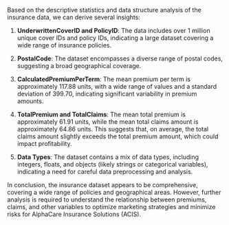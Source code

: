 Based on the descriptive statistics and data structure analysis of the insurance data, we can derive several insights:

1. **UnderwrittenCoverID and PolicyID**: The data includes over 1 million unique cover IDs and policy IDs, indicating a large dataset covering a wide range of insurance policies.

2. **PostalCode**: The dataset encompasses a diverse range of postal codes, suggesting a broad geographical coverage.

3. **CalculatedPremiumPerTerm**: The mean premium per term is approximately 117.88 units, with a wide range of values and a standard deviation of 399.70, indicating significant variability in premium amounts.

4. **TotalPremium and TotalClaims**: The mean total premium is approximately 61.91 units, while the mean total claims amount is approximately 64.86 units. This suggests that, on average, the total claims amount slightly exceeds the total premium amount, which could impact profitability.

5. **Data Types**: The dataset contains a mix of data types, including integers, floats, and objects (likely strings or categorical variables), indicating a need for careful data preprocessing and analysis.

In conclusion, the insurance dataset appears to be comprehensive, covering a wide range of policies and geographical areas. However, further analysis is required to understand the relationship between premiums, claims, and other variables to optimize marketing strategies and minimize risks for AlphaCare Insurance Solutions (ACIS).

